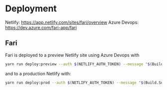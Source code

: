 # Deployment

Netlify: https://app.netlify.com/sites/fari/overview
Azure Devops: https://dev.azure.com/fari-app/fari

## Fari

Fari is deployed to a preview Netlify site using Azure Devops with

```sh
yarn run deploy:preview --auth $(NETLIFY_AUTH_TOKEN) --message "$(Build.SourceBranch)"
```

and to a production Netlify with:

```sh
yarn run deploy:prod --auth $(NETLIFY_AUTH_TOKEN) --message "$(Build.SourceBranch)"
```
